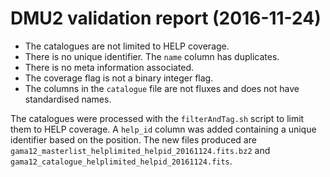 # DMU2 validation report (2016-11-24)

- The catalogues are not limited to HELP coverage.
- There is no unique identifier. The `name` column has duplicates.
- There is no meta information associated.
- The coverage flag is not a binary integer flag.
- The columns in the `catalogue` file are not fluxes and does not have
  standardised names.

The catalogues were processed with the `filterAndTag.sh` script to limit them to
HELP coverage. A `help_id` column was added containing a unique identifier based
on the position. The new files produced are
`gama12_masterlist_helplimited_helpid_20161124.fits.bz2` and
`gama12_catalogue_helplimited_helpid_20161124.fits`.
